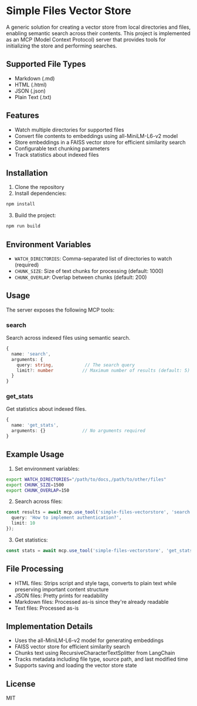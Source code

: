 # Simple Files Vector Store

A generic solution for creating a vector store from local directories and files, enabling semantic search across their contents. This project is implemented as an MCP (Model Context Protocol) server that provides tools for initializing the store and performing searches.

## Supported File Types

- Markdown (.md)
- HTML (.html)
- JSON (.json)
- Plain Text (.txt)

## Features

- Watch multiple directories for supported files
- Convert file contents to embeddings using all-MiniLM-L6-v2 model
- Store embeddings in a FAISS vector store for efficient similarity search
- Configurable text chunking parameters
- Track statistics about indexed files

## Installation

1. Clone the repository
2. Install dependencies:
```bash
npm install
```
3. Build the project:
```bash
npm run build
```

## Environment Variables

- `WATCH_DIRECTORIES`: Comma-separated list of directories to watch (required)
- `CHUNK_SIZE`: Size of text chunks for processing (default: 1000)
- `CHUNK_OVERLAP`: Overlap between chunks (default: 200)

## Usage

The server exposes the following MCP tools:

### search

Search across indexed files using semantic search.

```typescript
{
  name: 'search',
  arguments: {
    query: string,            // The search query
    limit?: number           // Maximum number of results (default: 5)
  }
}
```

### get_stats

Get statistics about indexed files.

```typescript
{
  name: 'get_stats',
  arguments: {}              // No arguments required
}
```

## Example Usage

1. Set environment variables:
```bash
export WATCH_DIRECTORIES="/path/to/docs,/path/to/other/files"
export CHUNK_SIZE=1500
export CHUNK_OVERLAP=150
```

2. Search across files:
```typescript
const results = await mcp.use_tool('simple-files-vectorstore', 'search', {
  query: 'How to implement authentication?',
  limit: 10
});
```

3. Get statistics:
```typescript
const stats = await mcp.use_tool('simple-files-vectorstore', 'get_stats', {});
```

## File Processing

- HTML files: Strips script and style tags, converts to plain text while preserving important content structure
- JSON files: Pretty prints for readability
- Markdown files: Processed as-is since they're already readable
- Text files: Processed as-is

## Implementation Details

- Uses the all-MiniLM-L6-v2 model for generating embeddings
- FAISS vector store for efficient similarity search
- Chunks text using RecursiveCharacterTextSplitter from LangChain
- Tracks metadata including file type, source path, and last modified time
- Supports saving and loading the vector store state

## License

MIT
